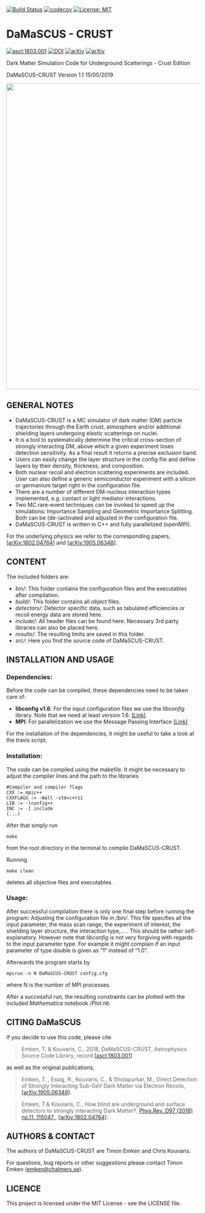 [![Build Status](https://travis-ci.org/temken/DaMaSCUS-CRUST.svg?branch=master)](https://travis-ci.org/temken/DaMaSCUS-CRUST)
[![codecov](https://codecov.io/gh/temken/DaMaSCUS-CRUST/branch/master/graph/badge.svg)](https://codecov.io/gh/temken/DaMaSCUS-CRUST)
[![License: MIT](https://img.shields.io/badge/License-MIT-blue.svg)](https://opensource.org/licenses/MIT)

# DaMaSCUS - CRUST

<a href="http://ascl.net/1803.001"><img src="https://img.shields.io/badge/ascl-1803.001-blue.svg?colorB=262255" alt="ascl:1803.001" /></a>
[![DOI](https://zenodo.org/badge/121413611.svg)](https://zenodo.org/badge/latestdoi/121413611)
[![arXiv](https://img.shields.io/badge/arXiv-1802.04764-B31B1B.svg)](https://arxiv.org/abs/1802.04764)
[![arXiv](https://img.shields.io/badge/arXiv-1905.06348-B31B1B.svg)](https://arxiv.org/abs/1905.06348)
 
Dark Matter Simulation Code for Underground Scatterings - Crust Edition

DaMaSCUS-CRUST Version 1.1 15/05/2019

<img src="https://user-images.githubusercontent.com/29034913/57919204-adef1600-7898-11e9-9464-bfd496eeb95b.png" width="800">

## GENERAL NOTES

- DaMaSCUS-CRUST is a MC simulator of dark matter (DM) particle trajectories through the Earth crust, atmosphere and/or additional shielding layers undergoing elastic scatterings on nuclei. 
- It is a tool to systematically determine the critical cross-section of strongly interacting DM, above which a given experiment loses detection sensitivity. As a final result it returns a precise exclusion band.
- Users can easily change the layer structure in the config file and define layers by their density, thickness, and composition.
- Both nuclear recoil and electron scattering experiments are included. User can also define a generic semiconductor experiment with a silicon or germanium target right in the configuration file.
- There are a number of different DM-nucleus interaction types implemented, e.g. contact or light mediator interactions.
- Two MC rare-event techniques can be invoked to speed up the simulations: Importance Sampling and Geometric Importance Splitting. Both can be (de-)activated and adjusted in the configuration file.
- DaMaSCUS-CRUST is written in C++ and fully parallelized (openMPI).

For the underlying physics we refer to the corresponding papers, [[arXiv:1802.04764]](https://arxiv.org/abs/1802.04764) and [[arXiv:1905.06348]](https://arxiv.org/abs/1905.06348).

## CONTENT

The included folders are:

- *bin/*: This folder contains the configuration files and the executables after compilation.
- *build/*: This folder contains all object files.
- *detectors/*: Detector specific data, such as tabulated efficiencies or recoil energy data are stored here.
- *include/*: All header files can be found here. Necessary 3rd party libraries can also be placed here.
- *results/*: The resulting limits are saved in this folder.
- *src/*: Here you find the source code of DaMaSCUS-CRUST.


## INSTALLATION AND USAGE

### Dependencies:

Before the code can be compiled, these dependencies need to be taken care of:

- **libconfig v1.6**: For the input configuration files we use the *libconfig* library. Note that we need at least version 1.6. [(Link)](https://hyperrealm.github.io/libconfig/)
- **MPI**: For parallelization we use the Message Passing Interface [(Link)](https://www.open-mpi.org)

For the installation of the dependencies, it might be useful to take a look at the travis script.

### Installation:

The code can be compiled using the makefile. It might be necessary to adjust the compiler lines and the path to the libraries

```
#Compiler and compiler flags
CXX := mpic++
CXXFLAGS := -Wall -std=c++11 
LIB := -lconfig++
INC := -I include
(...)
```

After that simply run
```
make
```
from the root directory in the terminal to compile DaMaSCUS-CRUST.

Running
```
make clean
```
deletes all objective files and executables.

### Usage:

After successful compilation there is only one final step before running the program: Adjusting the configuration file in */bin/*. This file specifies all the input parameter, the mass scan range, the experiment of interest, the shielding layer structure, the interaction type,... . This should be rather self-explanatory. However note that *libconfig* is not very forgiving with regards to the input parameter type. For example it might complain if an input parameter of type double is given as “1” instead of “1.0”.

Afterwards the program starts by

```
mpirun -n N DaMaSCUS-CRUST config.cfg
```
where N is the number of MPI processes.

After a successful run, the resulting constraints can be plotted with the included *Mathematica* notebook */Plot.nb*.

## CITING DaMaSCUS

If you decide to use this code, please cite

>Emken, T. & Kouvaris, C., 2018, DaMaSCUS-CRUST, Astrophysics Source Code Library, record [[ascl:1803.001]](https://ascl.net/1803.001)

as well as the original publications,

>Emken, T. , Essig, R., Kouvaris, C., & Sholapurkar, M., Direct Detection of Strongly Interacting Sub-GeV Dark Matter via Electron Recoils,[[arXiv:1905.06348]](https://arxiv.org/abs/1905.06348).

>Emken, T.& Kouvaris, C., How blind are underground and surface detectors to strongly interacting Dark Matter?, [Phys.Rev. D97 (2018) no.11, 115047 ](https://journals.aps.org/prd/abstract/10.1103/PhysRevD.97.115047), [[arXiv:1802.04764]](https://arxiv.org/abs/1802.04764).

## AUTHORS & CONTACT

The authors of DaMaSCUS-CRUST are Timon Emken and Chris Kouvaris.

For questions, bug reports or other suggestions please contact Timon Emken (emken@chalmers.se).


## LICENCE

This project is licensed under the MIT License - see the LICENSE file.
